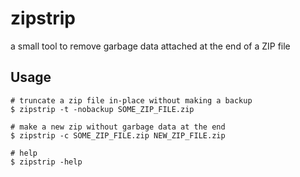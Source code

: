 # zipstrip
a small tool to remove garbage data attached at the end of a ZIP file

## Usage
```
# truncate a zip file in-place without making a backup
$ zipstrip -t -nobackup SOME_ZIP_FILE.zip

# make a new zip without garbage data at the end
$ zipstrip -c SOME_ZIP_FILE.zip NEW_ZIP_FILE.zip

# help
$ zipstrip -help
```


